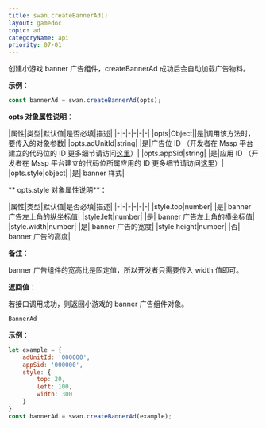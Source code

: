 ```yaml
---
title: swan.createBannerAd()
layout: gamedoc
topic: ad
categoryName: api
priority: 07-01
---
```



创建小游戏 banner 广告组件，createBannerAd 成功后会自动加载广告物料。

**示例**：

```js
const bannerAd = swan.createBannerAd(opts);
```
**opts 对象属性说明**：

|属性|类型|默认值|是否必填|描述|
|-|-|-|-|-|-|
|opts|Object||是|调用该方法时，要传入的对象参数|
|opts.adUnitId|string| |是|广告位 ID （开发者在 Mssp 平台建立的代码位的 ID 更多细节请访问[这里](/game/introduction/flow_open/guide/)）|
|opts.appSid|string| |是|应用 ID （开发者在 Mssp 平台建立的代码位所属应用的 ID 更多细节请访问[这里](/game/introduction/flow_open/guide/)）|
|opts.style|object| |是| banner 样式|

** opts.style 对象属性说明**：

|属性|类型|默认值|是否必填|描述|
|-|-|-|-|-|-|
|style.top|number| |是| banner 广告左上角的纵坐标值|
|style.left|number| |是| banner 广告左上角的横坐标值|
|style.width|number| |是| banner 广告的宽度|
|style.height|number| |否| banner 广告的高度|

**备注**：

banner 广告组件的宽高比是固定值，所以开发者只需要传入 width 值即可。


**返回值**：

若接口调用成功，则返回小游戏的 banner 广告组件对象。

```js
BannerAd
```


**示例**：

```js
let example = {
    adUnitId: '000000',
    appSid: '000000',
    style: {
        top: 20,
        left: 100,
        width: 300
    }
}
const bannerAd = swan.createBannerAd(example);
```